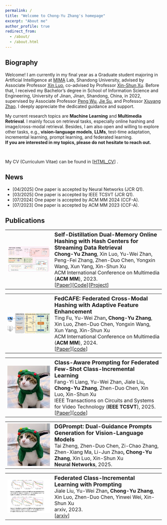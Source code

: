 ```yaml
---
permalink: /
title: "Welcome to Chong-Yu Zhang's homepage"
excerpt: "About me"
author_profile: true
redirect_from: 
  - /about/
  - /about.html
---
```


Biography
------
Welcome! I am currently in my final year as a Graduate student majoring in Artificial Intelligence at <a href="https://mima.sdu.edu.cn">MIMA</a> Lab, Shandong University, advised by Associate Professor <a href="https://faculty.sdu.edu.cn/luoxin/zh_CN/index.htm">Xin Luo</a>, co-advised by Professor <a href="https://faculty.sdu.edu.cn/xuxinshun/zh_CN/index.htm">Xin-Shun Xu</a>. Before that, I received my Bachelor’s degree in School of Information Science and Engineering, University of Jinan, Jinan, Shandong, China, in 2022, supervised by Associate Professor <a href ="http://2021.yzadm.ujn.edu.cn/Page/Dsxx/ssds_data/ssds_id/a8ba7dfc-7b89-18f8-af5c-5c4705349712/status/1.html">Peng Wu</a>, <a href ="http://2021.yzadm.ujn.edu.cn/Page/Dsxx/ssds_data/ssds_id/a8ba7dfc-7b89-18f8-af5c-5c4705349712/status/1.html">Jie Su</a>, and Professor [Xiuyang Zhao](https://ujnview.github.io/). I deeply appreciate the dedicated guidance and support.

My current research topics are **Machine Learning** and **Multimedia Retrieval**. I mainly focus on retrieval tasks, especially online hashing and image/cross-modal retrieval. Besides, I am also open and willing to explore other tasks, e.g., **vision-language models**, **LLMs**, test-time adaptation, incremental learning, prompt learning, and federated learning. 
<br>
**If you are interested in my topics, please do not hesitate to reach out.**
<br>

<!-- <span style="color:blue"> I am currently seeking a PhD position for Fall 2025. If you're interested or have any opportunities available, feel free to drop me an email. </span> -->
<br>

My CV (Curriculum Vitae) can be found in [[HTML_CV](../ownhtml/cv_html_page.html)] .
<!-- [[new_CV](../ownhtml/Curriculum_Vitae_Chongyu_Zhang.pdf)]  -->


News
------

<ul>
  <li>[04/2025] One paper is accepted by Neural Networks (JCR Q1). </li>
  <li>[03/2025] One paper is accepted by IEEE TCSVT (JCR Q1). </li>
  <li>[07/2024] One paper is accepted by ACM MM 2024 (CCF-A). </li>
  <li>[07/2023] One paper is accepted by ACM MM 2023 (CCF-A). </li>
</ul>


Publications
------

<table style="width:100%">
  <tr>
    <th width="30%">
      <img src="../images/mm_2023_framework.png" width="350"/>
    </th>
    <th style="text-align:left" width="70%">
            <span style="font-size:18px">Self-Distillation Dual-Memory Online Hashing with Hash Centers for Streaming Data Retrieval</span><br>
            <span style="font-size:16px">Chong-Yu Zhang<span style="font-weight:normal">, Xin Luo, Yu-Wei Zhan, Peng-Fei Zhang, Zhen-Duo Chen, Yongxin Wang, Xun Yang, Xin-Shun Xu</span></span><br>
            <span style="font-weight:normal;font-size:16px">ACM International Conference on Multimedia (<strong>ACM MM</strong>), 2023.</span><br>
            <span style="font-weight:normal;font-size:16px">[<a href="https://doi.org/10.1145/3581783.3612119">Paper</a>][<a href="https://github.com/ZCyueternal/SDOH-HC">Code</a>][<a href="../proj/23-SDOH-HC-MM/index.html">Project</a>]
            <!--[<a href="https://www.baidu.com/">Youtube Video</a>][<a href="https://www.baidu.com/">Bilibili Video</a>]--></span>
    </th>
  </tr> 
</table>


<table style="width:100%">
  <tr>
    <th width="30%">
      <img src="../images/mm_2024_framework.png" width="350"/>
    </th>
    <th style="text-align:left" width="70%">
            <span style="font-size:18px">FedCAFE: Federated Cross-Modal Hashing with Adaptive Feature Enhancement</span><br>
            <span style="font-size:16px"><span style="font-weight:normal">Ting Fu, Yu-Wei Zhan</span>, Chong-Yu Zhang<span style="font-weight:normal">, Xin Luo,  Zhen-Duo Chen, Yongxin Wang, Xun Yang, Xin-Shun Xu</span></span><br>
            <span style="font-weight:normal;font-size:16px">ACM International Conference on Multimedia (<strong>ACM MM</strong>), 2024.</span><br>
            <span style="font-weight:normal;font-size:16px">[<a href="https://doi.org/10.1145/3664647.3681319" target="_blank">Paper</a>][<a href="https://github.com/FtAhub/FedCAFE" target="_blank">code</a>]</span>
    </th>
  </tr> 
</table>



<table style="width:100%">
  <tr>
    <th width="30%">
      <img src="../images/miaomiao.png" width="350"/>
    </th>
    <th style="text-align:left" width="70%">
            <span style="font-size:18px">Class-Aware Prompting for Federated Few-Shot Class-Incremental Learning</span><br>
            <span style="font-size:16px"><span style="font-weight:normal">Fang-Yi Liang, Yu-Wei Zhan, Jiale Liu</span>, Chong-Yu Zhang<span style="font-weight:normal">, Zhen-Duo Chen, Xin Luo, Xin-Shun Xu</span></span><br>
            <span style="font-weight:normal;font-size:16px">IEEE Transactions on Circuits and Systems for Video Technology (<strong>IEEE TCSVT</strong>), 2025.</span><br>
            <span style="font-weight:normal;font-size:16px">[<a href="https://ieeexplore.ieee.org/document/10926539" target="_blank">Paper</a>][<a href="https://github.com/FangyiLiang/FedCAP" target="_blank">code</a>]</span>
    </th>
  </tr> 
</table>


<table style="width:100%">
  <tr>
    <th width="30%">
      <img src="../images/miaomiao.png" width="350"/>
    </th>
    <th style="text-align:left" width="70%">
            <span style="font-size:18px">DGPrompt: Dual-Guidance Prompts Generation for Vision-Language Models</span><br>
            <span style="font-size:16px"><span style="font-weight:normal">Tai Zheng, Zhen-Duo Chen, Zi-Chao Zhang, Zhen-Xiang Ma, Li-Jun Zhao</span>, Chong-Yu Zhang<span style="font-weight:normal">, Xin Luo, Xin-Shun Xu</span></span><br>
            <span style="font-weight:normal;font-size:16px"><strong>Neural Networks</strong>, 2025.</span><br>
            <!-- <span style="font-weight:normal;font-size:16px">[<a href="https://ieeexplore.ieee.org/document/10926539" target="_blank">Paper</a>][<a href="https://github.com/FangyiLiang/FedCAP" target="_blank">code</a>]</span> -->
    </th>
  </tr> 
</table>



<table>
<tr>
    <th width="30%">
      <img src="../images/ljl_2023_FCILPT_framework.png" width="350"/>
    </th>
    <th style="text-align:left" width="70%">
            <span style="font-size:18px">Federated Class-Incremental Learning with Prompting</span><br>
            <span style="font-size:16px"><span style="font-weight:normal">Jiale Liu, Yu-Wei Zhan</span>, Chong-Yu Zhang<span style="font-weight:normal">, Xin Luo, Zhen-Duo Chen, Yinwei Wei, Xin-Shun Xu</span></span><br>
            <span style="font-weight:normal;font-size:16px">arxiv, 2023.</span>
            <br>
            <span style="font-weight:normal;font-size:16px">
            [<a href="https://arxiv.org/pdf/2310.08948.pdf">arxiv</a>]</span>
    </th>
  </tr> 

</table>
